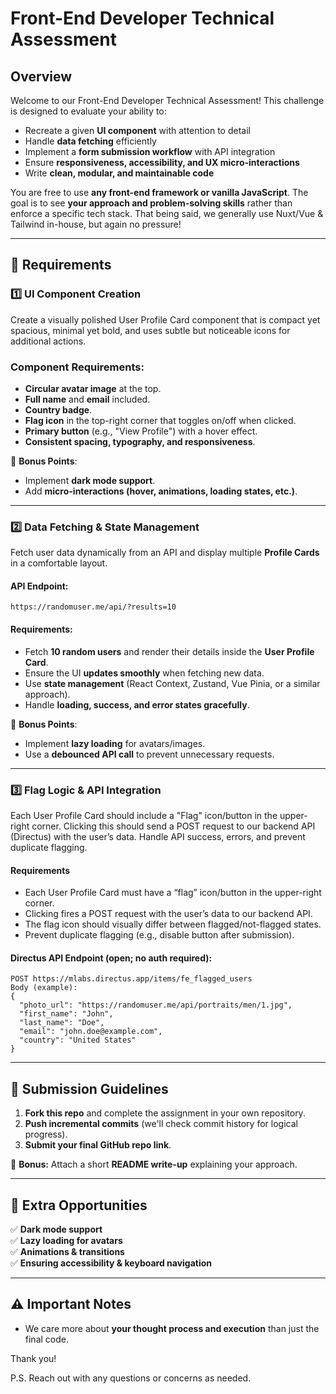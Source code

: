 # Front-End Developer Technical Assessment

## Overview
Welcome to our Front-End Developer Technical Assessment! This challenge is designed to evaluate your ability to:
- Recreate a given **UI component** with attention to detail
- Handle **data fetching** efficiently
- Implement a **form submission workflow** with API integration
- Ensure **responsiveness, accessibility, and UX micro-interactions**
- Write **clean, modular, and maintainable code**

You are free to use **any front-end framework or vanilla JavaScript**. The goal is to see **your approach and problem-solving skills** rather than enforce a specific tech stack. That being said, we generally use Nuxt/Vue & Tailwind in-house, but again no pressure!

---

## 📌 Requirements

### 1️⃣ UI Component Creation
Create a visually polished User Profile Card component that is compact yet spacious, minimal yet bold, and uses subtle but noticeable icons for additional actions.

### **Component Requirements:**
- **Circular avatar image** at the top.
- **Full name** and **email** included.
- **Country badge**.
- **Flag icon** in the top-right corner that toggles on/off when clicked.
- **Primary button** (e.g., "View Profile") with a hover effect.
- **Consistent spacing, typography, and responsiveness**.

🔹 **Bonus Points**:
- Implement **dark mode support**.
- Add **micro-interactions (hover, animations, loading states, etc.)**.

---

### 2️⃣ Data Fetching & State Management
Fetch user data dynamically from an API and display multiple **Profile Cards** in a comfortable layout.

#### **API Endpoint:**
`https://randomuser.me/api/?results=10`

#### **Requirements:**
- Fetch **10 random users** and render their details inside the **User Profile Card**.
- Ensure the UI **updates smoothly** when fetching new data.
- Use **state management** (React Context, Zustand, Vue Pinia, or a similar approach).
- Handle **loading, success, and error states gracefully**.

🔹 **Bonus Points**:
- Implement **lazy loading** for avatars/images.
- Use a **debounced API call** to prevent unnecessary requests.

---

### 3️⃣ Flag Logic & API Integration
Each User Profile Card should include a "Flag" icon/button in the upper-right corner. Clicking this should send a POST request to our backend API (Directus) with the user’s data. Handle API success, errors, and prevent duplicate flagging.

#### Requirements
- Each User Profile Card must have a “flag” icon/button in the upper-right corner.
- Clicking fires a POST request with the user’s data to our backend API.
- The flag icon should visually differ between flagged/not-flagged states.
- Prevent duplicate flagging (e.g., disable button after submission).

 
#### **Directus API Endpoint (open; no auth required):**
```
POST https://mlabs.directus.app/items/fe_flagged_users
Body (example):
{
  "photo_url": "https://randomuser.me/api/portraits/men/1.jpg",
  "first_name": "John",
  "last_name": "Doe",
  "email": "john.doe@example.com",
  "country": "United States"
}
```

---

## 📂 Submission Guidelines
1. **Fork this repo** and complete the assignment in your own repository.
2. **Push incremental commits** (we'll check commit history for logical progress).
3. **Submit your final GitHub repo link**.

🔹 **Bonus:** Attach a short **README write-up** explaining your approach.

---

## 🚀 Extra Opportunities
✅ **Dark mode support**  
✅ **Lazy loading for avatars**  
✅ **Animations & transitions**  
✅ **Ensuring accessibility & keyboard navigation**  

---

## ⚠️ Important Notes
- We care more about **your thought process and execution** than just the final code.

Thank you! 

P.S. Reach out with any questions or concerns as needed.
